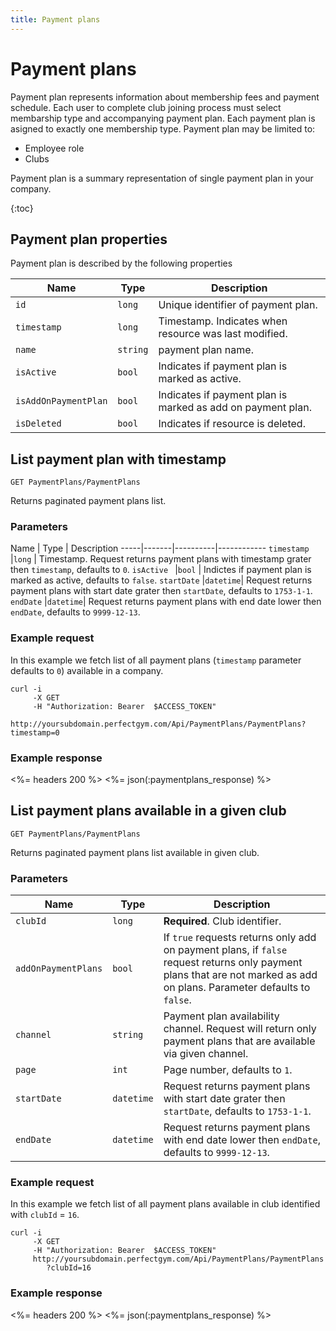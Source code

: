 ```yaml
---
title: Payment plans
---
```


# Payment plans

Payment plan represents information about membership fees and payment schedule. 
Each user to complete club joining process must select membarship type and accompanying payment plan.
Each payment plan is asigned to exactly one membership type. Payment plan may be limited to:

- Employee role
- Clubs


Payment plan is a summary representation of single payment plan in your company.

{:toc}


## <a name="properties"></a>Payment plan properties

Payment plan is described by the following properties

Name            		| Type      | Description
------------------------|-----------|-----------
`id`            		|`long`     | Unique identifier of payment plan.
`timestamp`    			|`long`     | Timestamp. Indicates when resource was last modified.
`name`    				|`string`   | payment plan name.
`isActive`     			|`bool`     | Indicates if payment plan is marked as active.
`isAddOnPaymentPlan`    |`bool`     | Indicates if payment plan is marked as add on payment plan.
`isDeleted`     		|`bool`     | Indicates if resource is deleted.



## List payment plan with timestamp

    GET PaymentPlans/PaymentPlans

Returns paginated payment plans list.


### Parameters

Name         | Type     | Description
-----|-------|----------|------------
`timestamp`  |`long`  	| Timestamp. Request returns payment plans with timestamp grater then `timestamp`, defaults to `0`.
`isActive `  |`bool`  	| Indictes if payment plan is marked as active, defaults to `false`.
`startDate`  |`datetime`| Request returns payment plans with start date grater then `startDate`, defaults to `1753-1-1`.
`endDate`    |`datetime`| Request returns payment plans with end date lower then `endDate`, defaults to `9999-12-13`.


### Example request

In this example we fetch list of all payment plans (`timestamp` parameter defaults to `0`) 
available in a company.

``` command-line
curl -i 
     -X GET 
     -H "Authorization: Bearer  $ACCESS_TOKEN"  
     http://yoursubdomain.perfectgym.com/Api/PaymentPlans/PaymentPlans?timestamp=0
```


### Example response

<%= headers 200 %>
<%= json(:paymentplans_response) %>



## List payment plans available in a given club

    GET PaymentPlans/PaymentPlans

Returns paginated payment plans list available in given club.


### Parameters

Name      			| Type     | Description
--------------------|----------|------------
`clubId`  			|`long`    | **Required**. Club identifier.
`addOnPaymentPlans` |`bool`	   | If `true` requests returns only add on payment plans, if `false` request returns only payment plans that are not marked as add on plans. Parameter defaults to `false`.
`channel` 			|`string`  | Payment plan availability channel. Request will return only payment plans that are available via given channel.
`page`    			|`int`     | Page number, defaults to `1`.
`startDate`  		|`datetime`| Request returns payment plans with start date grater then `startDate`, defaults to `1753-1-1`.
`endDate`    		|`datetime`| Request returns payment plans with end date lower then `endDate`, defaults to `9999-12-13`.

### Example request

In this example we fetch list of all payment plans available in club identified with `clubId` = `16`.

``` command-line
curl -i 
     -X GET 
     -H "Authorization: Bearer  $ACCESS_TOKEN"  
     http://yoursubdomain.perfectgym.com/Api/PaymentPlans/PaymentPlans
     	?clubId=16
```


### Example response

<%= headers 200 %>
<%= json(:paymentplans_response) %>




